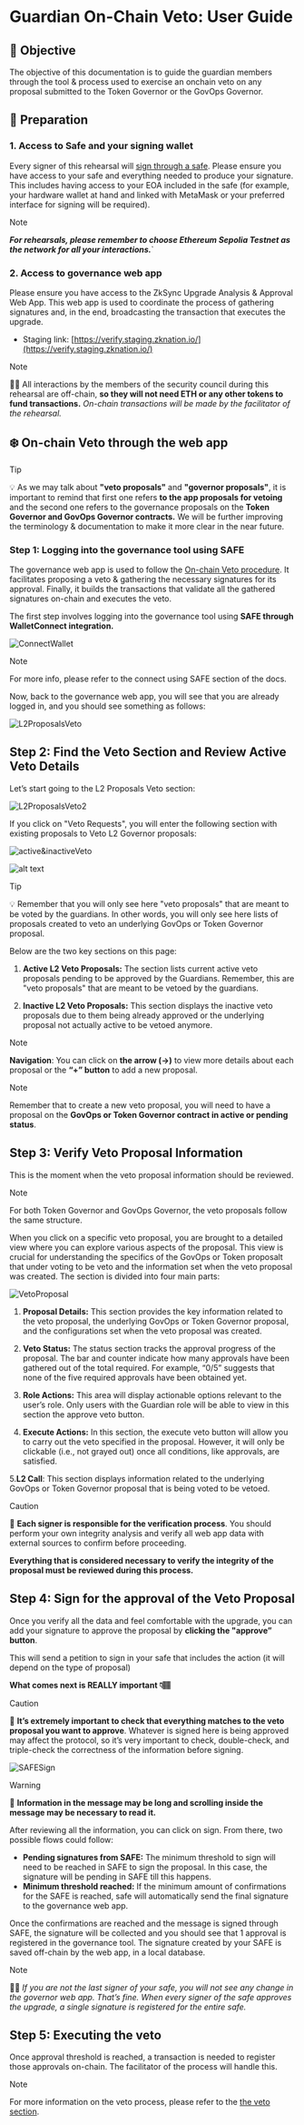 # Guardian On-Chain Veto: User Guide

## 🎯 **Objective**

The objective of this documentation is to guide the guardian members through the tool & process used to exercise an onchain veto on any proposal submitted to the Token Governor or the GovOps Governor.

## 📝 **Preparation**

### 1. Access to Safe and your signing wallet

Every signer of this rehearsal will [sign through a safe](https://safe.global/). Please ensure you have access to your safe and everything needed to produce your signature. This includes having access to your EOA included in the safe (for example, your hardware wallet at hand and linked with MetaMask or your preferred interface for signing will be required). 

> [!Note]
***For rehearsals, please remember to choose Ethereum **Sepolia Testnet** as the network for all your interactions.***`

### 2. Access to governance web app

Please ensure you have access to the ZkSync Upgrade Analysis & Approval Web App. This web app is used to coordinate the process of gathering signatures and, in the end, broadcasting the transaction that executes the upgrade.

- Staging link: [https://verify.staging.zknation.io/](https://verify.staging.zknation.io/)

> [!Note]
👍🏽 All interactions by the members of the security council during this rehearsal are off-chain, **so they will not need ETH or any other tokens to fund transactions.** *On-chain transactions will be made by the facilitator of the rehearsal.*

## ❄️ **On-chain Veto through the web app**

> [!TIP]
💡 As we may talk about **"veto proposals"** and **"governor proposals"**, it is important to remind that first one refers **to the app proposals for vetoing**  and the second one refers to the governance proposals on the **Token Governor and GovOps Governor contracts.** We will be further improving the terminology & documentation to make it more clear in the near future.

### Step 1: Logging into the governance tool using SAFE

The governance web app is used to follow the [On-chain Veto procedure](https://docs.zknation.io/zksync-governance/schedule-4-zksync-guardians#id-3.-onchain-veto). It facilitates proposing a veto & gathering the necessary signatures for its approval. Finally, it builds the transactions that validate all the gathered signatures on-chain and executes the veto.

The first step involves logging into the governance tool using **SAFE through WalletConnect integration.** 

![ConnectWallet](connectWallet.png)

> [!Note]
For more info, please refer to the connect using SAFE section of the docs.

Now, back to the governance web app, you will see that you are already logged in, and you should see something as follows:

![L2ProposalsVeto](L2ProposalsVeto.png)

## Step 2: Find the Veto Section and Review Active Veto Details

Let’s start going to the L2 Proposals Veto section:

![L2ProposalsVeto2](L2ProposalsVeto2.png)

If you click on "Veto Requests", you will enter the following section with existing proposals to Veto L2 Governor proposals:

![active&inactiveVeto](active&inactive.png)

![alt text](image.png)

> [!TIP]
💡 Remember that you will only see here "veto proposals" that are meant to be voted by the guardians. In other words, you will only see here lists of proposals created to veto an underlying GovOps or Token Governor proposal.

Below are the two key sections on this page:

1. **Active L2 Veto Proposals:** The section lists current active veto proposals pending to be approved by the Guardians. Remember, this are "veto proposals" that are meant to be vetoed by the guardians.

2. **Inactive L2 Veto Proposals:** This section displays the inactive veto proposals due to them being already approved or the underlying proposal not actually active to be vetoed anymore. 

> [!Note]
**Navigation**: You can click on **the arrow (->)** to view more details about each proposal or the **“+” button** to add a new proposal.

> [!Note]
Remember that to create a new veto proposal, you will need to have a proposal on the **GovOps or Token Governor contract in active or pending status**. 

## Step 3: Verify Veto Proposal Information

This is the moment when the veto proposal information should be reviewed.

> [!Note]
For both Token Governor and GovOps Governor, the veto proposals follow the same structure.

When you click on a specific veto proposal, you are brought to a detailed view where you can explore various aspects of the proposal. This view is crucial for understanding the specifics of the GovOps or Token proposalt that under voting to be veto and the information set when the veto proposal was created. The section is divided into four main parts:

![VetoProposal](VetoProposal.png)

1. **Proposal Details:** This section provides the key information related to the veto proposal, the underlying GovOps or Token Governor proposal, and the configurations set when the veto proposal was created.

2. **Veto Status:** The status section tracks the approval progress of the proposal. The bar and counter indicate how many approvals have been gathered out of the total required. For example, “0/5” suggests that none of the five required approvals have been obtained yet.

3. **Role Actions:** This area will display actionable options relevant to the user’s role. Only users with the Guardian role will be able to view in this section the approve veto button. 

4. **Execute Actions:** In this section, the execute veto button will allow you to carry out the veto specified in the proposal. However, it will only be clickable (i.e., not grayed out) once all conditions, like approvals, are satisfied.

5.**L2 Call**: This section displays information related to the underlying GovOps or Token Governor proposal that is being voted to be vetoed.


> [!Caution]
🚨 **Each signer is responsible for the verification process**. You should perform your own integrity analysis and verify all web app data with external sources to confirm before proceeding. 


**Everything that is considered necessary to verify the integrity of the proposal must be reviewed during this process.**


## Step 4: Sign for the approval of the Veto Proposal

Once you verify all the data and feel comfortable with the upgrade, you can add your signature to approve the proposal by **clicking the "approve” button**. 

This will send a petition to sign in your safe that includes the action (it will depend on the type of proposal) 

**What comes next is REALLY important 👇🏽**

> [!Caution]
🚨 **It’s extremely important to check that everything matches to the veto proposal you want to approve**. Whatever is signed here is being approved may affect the protocol, so it’s very important to check, double-check, and triple-check the correctness of the information before signing.

![SAFESign](SAFESign.png)

> [!WARNING]
🚨 **Information in the message may be long and scrolling inside the message may be necessary to read it.**

After reviewing all the information, you can click on sign. From there, two possible flows could follow:

- **Pending signatures from SAFE:** The minimum threshold to sign will need to be reached in SAFE to sign the proposal. In this case, the signature will be pending in SAFE till this happens.
- **Minimum threshold reached:** If the minimum amount of confirmations for the SAFE is reached, safe will automatically send the final signature to the governance web app.

Once the confirmations are reached and the message is signed through SAFE, the signature will be collected and you should see that 1 approval is registered in the governance tool. The signature created by your SAFE is saved off-chain by the web app, in a local database.

> [!Note]
👍🏽  *If you are not the last signer of your safe, you will not see any change in the governor web app. That’s fine. When every signer of the safe approves the upgrade, a single signature is registered for the entire safe.*

## Step 5: Executing the veto

Once approval threshold is reached, a transaction is needed to register those approvals on-chain. The facilitator of the process will handle this.

> [!Note]
For more information on the veto process, please refer to the [the veto section](https://docs.zknation.io/zksync-governance/schedule-4-zksync-guardians#id-3.-onchain-veto).